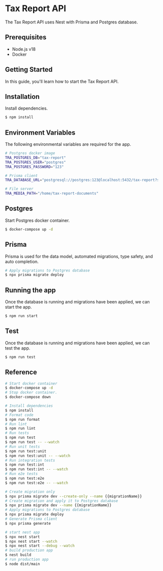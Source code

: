 # Tax Report API

The Tax Report API uses Nest with Prisma and Postgres database.

## Prerequisites

- Node.js v18
- Docker

## Getting Started

In this guide, you'll learn how to start the Tax Report API.

## Installation

Install dependencies.

```bash
$ npm install
```

## Environment Variables

The following environmental variables are required for the app.

```bash
# Postgres docker image
TRA_POSTGRES_DB="tax-report"
TRA_POSTGRES_USER="postgres"
TRA_POSTGRES_PASSWORD="123"

# Prisma client
TRA_DATABASE_URL="postgresql://postgres:123@localhost:5432/tax-report?schema=public"

# File server
TRA_MEDIA_PATH="/home/tax-report-documents"
```

## Postgres

Start Postgres docker container.

```bash
$ docker-compose up -d
```

## Prisma

Prisma is used for the data model, automated migrations, type safety, and auto completion.

```bash
# Apply migrations to Postgres database
$ npx prisma migrate deploy
```

## Running the app

Once the database is running and migrations have been applied, we can start the app.

```bash
$ npm run start
```

## Test

Once the database is running and migrations have been applied, we can test the app.

```bash
$ npm run test
```

## Reference

```bash
# Start docker container
$ docker-compose up -d
# Stop docker container.
$ docker-compose down

# Install dependencies
$ npm install
# Format code
$ npm run format
# Run lint
$ npm run lint
# Run tests
$ npm run test
$ npm run test -- --watch
# Run unit tests
$ npm run test:unit
$ npm run test:unit -- --watch
# Run integration tests
$ npm run test:int
$ npm run test:int -- --watch
# Run e2e tests
$ npm run test:e2e
$ npm run test:e2e -- --watch

# Create migration only
$ npx prisma migrate dev --create-only --name {{migrationName}}
# Create migration and apply it to Postgres database
$ npx prisma migrate dev --name {{migrationName}}
# Apply migrations to Postgres database
$ npx prisma migrate deploy
# Generate Prisma client
$ npx prisma generate

# start nest app
$ npx nest start
$ npx nest start --watch
$ npx nest start --debug --watch
# build production app
$ nest build
# run production app
$ node dist/main
```
